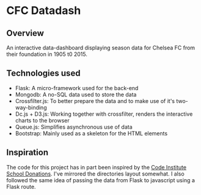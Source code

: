 # CFC Datadash
## Overview
An interactive data-dashboard displaying season data for Chelsea FC from their foundation in 1905 t0 2015.

## Technologies used
* Flask: A micro-framework used for the back-end 
* Mongodb: A no-SQL data used to store the data
* Crossfilter.js: To better prepare the data and to make use of it's two-way-binding
* Dc.js + D3.js: Working together with crossfilter, renders the interactive charts to the browser
* Queue.js: Simplifies asynchronous use of data
* Bootstrap: Mainly used as a skeleton for the HTML elements

## Inspiration
The code for this project has in part been inspired by the 
[Code Institute School Donations](https://github.com/jamcoy/school_donations).
I've mirrored the directories layout somewhat. I also followed the same idea of 
passing the data from Flask to javascript using a Flask route.